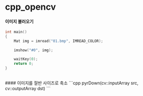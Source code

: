 # cpp_opencv

#### 이미지 불러오기

```cpp
int main()
{
	Mat img = imread("01.bmp", IMREAD_COLOR);
	
	imshow("#0", img);

	waitKey(0);
	return 0;
}
```
<br>
#### 이미지를 절반 사이즈로 축소
```cpp
    pyrDown(cv::inputArray src, cv::outputArray dst)
```